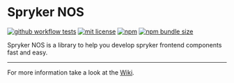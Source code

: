 # Spryker NOS

[![github workflow tests](https://img.shields.io/github/actions/workflow/status/andreaspenz/spryker-nos/tests.yml?branch=master&label=tests&style=flat-square)](https://github.com/andreaspenz/spryker-nos/actions/workflows/tests.yml)
[![mit license](https://img.shields.io/github/license/andreaspenz/spryker-nos?style=flat-square)](https://github.com/andreaspenz/spryker-nos/blob/master/LICENSE)
[![npm](https://img.shields.io/npm/v/spryker-nos?style=flat-square)](https://www.npmjs.com/package/spryker-nos)
[![npm bundle size](https://img.shields.io/bundlephobia/min/spryker-nos?style=flat-square)](https://bundlephobia.com/package/spryker-nos)

Spryker NOS is a library to help you develop spryker frontend components fast and easy.

***

For more information take a look at the [Wiki](https://github.com/andreaspenz/spryker-nos/wiki).

